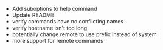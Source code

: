 - Add suboptions to help command
- Update README
- verify commands have no conflicting names
- verify hostname isn't too long
- potentially change remote to use prefix instead of system
- more support for remote commands
